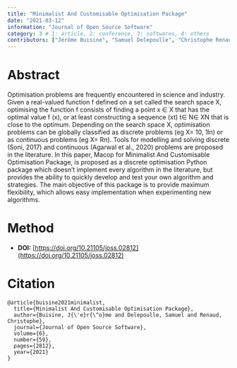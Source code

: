 ```yaml
---
title: "Minimalist And Customisable Optimisation Package"
date: "2021-03-12"
information: "Journal of Open Source Software"
category: 3 # 1: article, 2: conference, 3: softwares, 4: others
contributors: ["Jérôme Buisine", "Samuel Delepoulle", "Christophe Renaud"]
---
```


# Abstract
Optimisation problems are frequently encountered in science and industry. Given a real-valued function f defined on a set called the search space X, optimising the function f consists of finding a point x ∈ X that has the optimal value f (x), or at least constructing a sequence (xt) t∈ N∈ XN that is close to the optimum. Depending on the search space X, optimisation problems can be globally classified as discrete problems (eg X= 10, 1ln) or as continuous problems (eg X= Rn). Tools for modelling and solving discrete (Soni, 2017) and continuous (Agarwal et al., 2020) problems are proposed in the literature.
In this paper, Macop for Minimalist And Customisable Optimisation Package, is proposed as a discrete optimisation Python package which doesn’t implement every algorithm in the literature, but provides the ability to quickly develop and test your own algorithm and strategies. The main objective of this package is to provide maximum flexibility, which allows easy implementation when experimenting new algorithms.

# Method

- **DOI:** [https://doi.org/10.21105/joss.02812](https://doi.org/10.21105/joss.02812) 

# Citation
```
@article{buisine2021minimalist,
  title={Minimalist And Customisable Optimisation Package},
  author={Buisine, J{\'e}r{\^o}me and Delepoulle, Samuel and Renaud, Christophe},
  journal={Journal of Open Source Software},
  volume={6},
  number={59},
  pages={2812},
  year={2021}
}
```